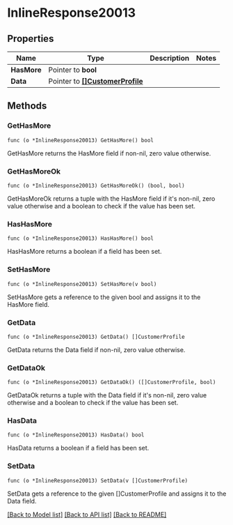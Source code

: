 # InlineResponse20013

## Properties

Name | Type | Description | Notes
------------ | ------------- | ------------- | -------------
**HasMore** | Pointer to **bool** |  | 
**Data** | Pointer to [**[]CustomerProfile**](CustomerProfile.md) |  | 

## Methods

### GetHasMore

`func (o *InlineResponse20013) GetHasMore() bool`

GetHasMore returns the HasMore field if non-nil, zero value otherwise.

### GetHasMoreOk

`func (o *InlineResponse20013) GetHasMoreOk() (bool, bool)`

GetHasMoreOk returns a tuple with the HasMore field if it's non-nil, zero value otherwise
and a boolean to check if the value has been set.

### HasHasMore

`func (o *InlineResponse20013) HasHasMore() bool`

HasHasMore returns a boolean if a field has been set.

### SetHasMore

`func (o *InlineResponse20013) SetHasMore(v bool)`

SetHasMore gets a reference to the given bool and assigns it to the HasMore field.

### GetData

`func (o *InlineResponse20013) GetData() []CustomerProfile`

GetData returns the Data field if non-nil, zero value otherwise.

### GetDataOk

`func (o *InlineResponse20013) GetDataOk() ([]CustomerProfile, bool)`

GetDataOk returns a tuple with the Data field if it's non-nil, zero value otherwise
and a boolean to check if the value has been set.

### HasData

`func (o *InlineResponse20013) HasData() bool`

HasData returns a boolean if a field has been set.

### SetData

`func (o *InlineResponse20013) SetData(v []CustomerProfile)`

SetData gets a reference to the given []CustomerProfile and assigns it to the Data field.


[[Back to Model list]](../README.md#documentation-for-models) [[Back to API list]](../README.md#documentation-for-api-endpoints) [[Back to README]](../README.md)


